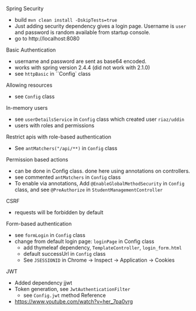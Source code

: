 
Spring Security
- build `mvn clean install -DskipTests=true`
- Just adding security dependency gives a login page. Username is `user` and password is random available from startup console.
- go to http://localhost:8080

Basic Authentication
- username and password are sent as base64 encoded.
- works with spring version 2.4.4 (did not work with 2.1.0)
- see `httpBasic` in ``Config` class

Allowing resources
- see `Config` class

In-memory users
- see `userDetailsService` in `Config` class which created user `riaz/uddin`
- users with roles and permissions

Restrict apis with role-based authentication
- See `antMatchers("/api/**)` in `Config` class

Permission based actions
- can be done in Config class. done here using annotations on controllers.
- see commented `antMatchers` in `Config` class
- To enable via annotations, Add `@EnableGlobalMethodSecurity` in `Config` class, and see `@PreAuthorize` in `StudentManagementController`

CSRF
- requests will be forbidden by default

Form-based authentication
- see `formLogin` in `Config` class
- change from default login page: `loginPage` in Config class
    - add thymeleaf dependency, `TemplateController`, `login_form.html`
    - default successUrl in `Config` class
    - See `JSESSIONID` in Chrome -> Inspect -> Application -> Cookies

JWT
- Added dependency jjwt
- Token generation, see `JwtAuthenticationFilter`
    - see `Config.jwt` method
Reference
- https://www.youtube.com/watch?v=her_7pa0vrg
